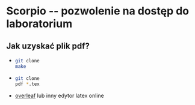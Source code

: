 # Scorpio -- pozwolenie na dostęp do laboratorium
## Jak uzyskać plik pdf?
*  ```bash
   git clone 
   make
   ```
*  ```bash
   git clone 
   pdf *.tex
   ```
* [overleaf](https://www.overleaf.com) lub inny edytor latex online 
